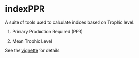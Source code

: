 # indexPPR

A suite of tools used to calculate indices based on Trophic level.

1. Primary Production Required (PPR)

2. Mean Trophic Level 

See the [vignette](vignettes/indices.Rmd) for details
